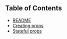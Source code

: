 ## Table of Contents

* [README](/README.md)
* [Creating props](/docs/CreatingProps.md)
* [Stateful props](/docs/StatefulProps.md)
